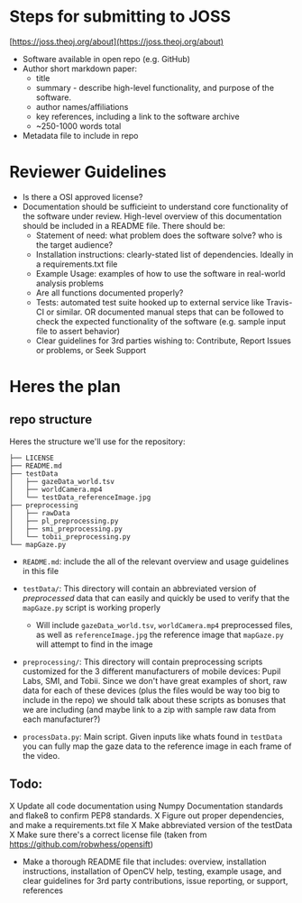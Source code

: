 # Steps for submitting to JOSS

[https://joss.theoj.org/about](https://joss.theoj.org/about)

* Software available in open repo (e.g. GitHub)
* Author short markdown paper:
	* title
	* summary - describe high-level functionality, and purpose of the software.
	* author names/affiliations
	* key references, including a link to the software archive
	* ~250-1000 words total
* Metadata file to include in repo


# Reviewer Guidelines

* Is there a OSI approved license?
* Documentation should be sufficieint to understand core functionality of the software under review. High-level overview of this documentation should be included in a README file. There should be:
	* Statement of need: what problem does the software solve? who is the target audience?
	* Installation instructions: clearly-stated list of dependencies. Ideally in a requirements.txt file
	* Example Usage: examples of how to use the software in real-world analysis problems
	* Are all functions documented properly?
	* Tests: automated test suite hooked up to external service like Travis-CI or similar. OR documented manual steps that can be followed to check the expected functionality of the software (e.g. sample input file to assert behavior)
	* Clear guidelines for 3rd parties wishing to: Contribute, Report Issues or problems, or Seek Support


# Heres the plan

## repo structure

Heres the structure we'll use for the repository:

```
├── LICENSE  
├── README.md  
├── testData  
│   ├── gazeData_world.tsv
│   ├── worldCamera.mp4
│   └── testData_referenceImage.jpg 
├── preprocessing
│   ├── rawData
│   ├── pl_preprocessing.py
│   ├── smi_preprocessing.py
│   └── tobii_preprocessing.py
└── mapGaze.py

```

* `README.md`: include the all of the relevant overview and usage guidelines in this file

* `testData/`: This directory will contain an abbreviated version of *preprocessed* data that can easily and quickly be used to verify that the `mapGaze.py` script is working properly
	* Will include `gazeData_world.tsv`, `worldCamera.mp4` preprocessed files, as well as `referenceImage.jpg` the reference image that `mapGaze.py` will attempt to find in the image

* `preprocessing/`: This directory will contain preprocessing scripts customized for the 3 different manufacturers of mobile devices: Pupil Labs, SMI, and Tobii. Since we don't have great examples of short, raw data for each of these devices (plus the files would be way too big to include in the repo) we should talk about these scripts as bonuses that we are including (and maybe link to a zip with sample raw data from each manufacturer?)

* `processData.py`: Main script. Given inputs like whats found in `testData` you can fully map the gaze data to the reference image in each frame of the video. 

## Todo:

X Update all code documentation using Numpy Documentation standards and flake8 to confirm PEP8 standards. 
X Figure out proper dependencies, and make a requirements.txt file
X Make abbreviated version of the testData
X Make sure there's a correct license file (taken from https://github.com/robwhess/opensift)
- Make a thorough README file that includes: overview, installation instructions, installation of OpenCV help, testing, example usage, and clear guidelines for 3rd party contributions, issue reporting, or support, references 

